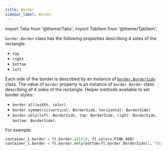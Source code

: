 ```yaml
---
title: Border
sidebar_label: Border
---
```

import Tabs from '@theme/Tabs';
import TabItem from '@theme/TabItem';

`border.Border` class has the following properties describing 4 sides of the rectangle:
* `top`
* `right`
* `bottom`
* `left`

Each side of the border is described by an instance of [`border.BorderSide`](/docs/reference/types/borderside) class. The value of `border` property is an instance of `border.Border` class describing all 4 sides of the rectangle. Helper methods available to set border styles:

* `border.all(width, color)`
* `border.symmetric(vertical: BorderSide, horizontal: BorderSide)`
* `border.only(left: BorderSide, top: BorderSide, right: BorderSide, bottom: BorderSide)`.

For example:

```python
container_1.border = ft.border.all(10, ft.colors.PINK_600)
container_1.border = ft.border.only(bottom=ft.border.BorderSide(1, "black"))